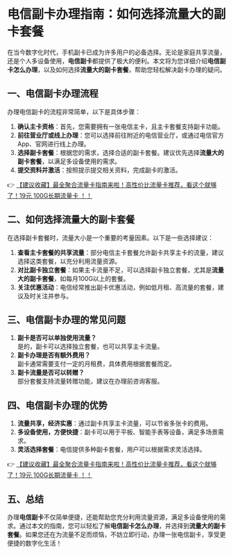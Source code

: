 # 电信副卡办理指南：如何选择流量大的副卡套餐

在当今数字化时代，手机副卡已成为许多用户的必备选择。无论是家庭共享流量，还是个人多设备使用，**电信副卡**都提供了极大的便利。本文将为您详细介绍**电信副卡怎么办理**，以及如何选择**流量大的副卡套餐**，帮助您轻松解决副卡办理的疑问。

## 一、电信副卡办理流程

办理电信副卡的流程非常简单，以下是具体步骤：

1. **确认主卡资格**：首先，您需要拥有一张电信主卡，且主卡套餐支持副卡功能。
2. **前往营业厅或线上办理**：您可以选择前往附近的电信营业厅，或通过电信官方App、官网进行线上办理。
3. **选择副卡套餐**：根据您的需求，选择合适的副卡套餐。建议优先选择**流量大的副卡套餐**，以满足多设备使用的需求。
4. **提交资料并激活**：按照提示提交相关资料，完成副卡的激活。

👉 [【建议收藏】最全聚合流量卡指南来啦！高性价比流量卡推荐，看这个就够了！19元 100G长期流量卡 ！！](https://bit.ly/Liuliangka)

## 二、如何选择流量大的副卡套餐

在选择副卡套餐时，流量大小是一个重要的考量因素。以下是一些选择建议：

1. **查看主卡套餐的共享流量**：部分电信主卡套餐允许副卡共享主卡的流量，建议选择这类套餐，以充分利用流量资源。
2. **对比副卡独立套餐**：如果主卡流量不足，可以选择副卡独立套餐，尤其是**流量大的副卡套餐**，如每月100G以上的套餐。
3. **关注优惠活动**：电信经常推出副卡优惠活动，例如低月租、高流量的套餐，建议及时关注并参与。

## 三、电信副卡办理的常见问题

1. **副卡是否可以单独使用流量？**  
   是的，副卡可以选择独立套餐，也可以共享主卡流量。
2. **副卡办理是否有额外费用？**  
   副卡通常需要支付一定的月租费，具体费用根据套餐而定。
3. **副卡流量是否可以转赠？**  
   部分套餐支持流量转赠功能，建议在办理前咨询客服。

## 四、电信副卡办理的优势

1. **流量共享，经济实惠**：通过副卡共享主卡流量，可以节省多张卡的费用。
2. **多设备使用，方便快捷**：副卡可以用于平板、智能手表等设备，满足多场景需求。
3. **灵活选择套餐**：电信提供多种副卡套餐，用户可以根据需求灵活选择。

👉 [【建议收藏】最全聚合流量卡指南来啦！高性价比流量卡推荐，看这个就够了！19元 100G长期流量卡 ！！](https://bit.ly/Liuliangka)

## 五、总结

办理**电信副卡**不仅简单便捷，还能帮助您充分利用流量资源，满足多设备使用的需求。通过本文的指南，您可以轻松了解**电信副卡怎么办理**，并选择到**流量大的副卡套餐**。如果您还在为流量不足而烦恼，不妨立即行动，办理一张电信副卡，享受更便捷的数字化生活！